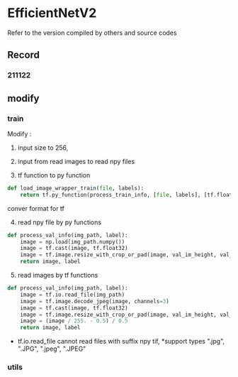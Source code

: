 # EfficientNetV2
Refer to the version compiled by others and source codes

## Record

### 211122

## modify

### train
Modify :

  1. input size to 256,

  2. input from read images to read npy files
  3. tf function to py function
  ```python
  def load_image_wrapper_train(file, labels):
      return tf.py_function(process_train_info, [file, labels], [tf.float32, tf.int32])
  ```
  conver format for tf

  4. read npy file by py functions
  ```python
  def process_val_info(img_path, label):
      image = np.load(img_path.numpy())
      image = tf.cast(image, tf.float32)
      image = tf.image.resize_with_crop_or_pad(image, val_im_height, val_im_width)
      return image, label
  ```

  5. read images by tf functions
  ```python
  def process_val_info(img_path, label):
      image = tf.io.read_file(img_path)
      image = tf.image.decode_jpeg(image, channels=3)
      image = tf.cast(image, tf.float32)
      image = tf.image.resize_with_crop_or_pad(image, val_im_height, val_im_width)
      image = (image / 255. - 0.5) / 0.5
      return image, label
  ```




* tf.io.read_file cannot read files with suffix npy tif,
*support types ".jpg", ".JPG", ".jpeg", ".JPEG"


### utils
